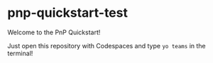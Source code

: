 # pnp-quickstart-test

Welcome to the PnP Quickstart!

Just open this repository with Codespaces and type `yo teams` in the terminal!

